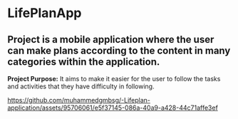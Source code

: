 # LifePlanApp
## Project is a mobile application where the user can make plans according to the content in many categories within the application.
**Project Purpose:** It aims to make it easier for the user to follow the tasks and activities that they have difficulty in following.

https://github.com/muhammedgmbsg/-Lifeplan-application/assets/95706061/e5f37145-086a-40a9-a428-44c71affe3ef




